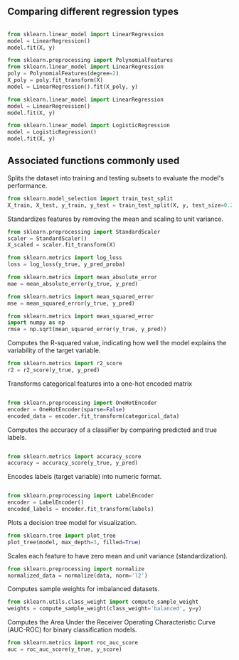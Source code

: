 
## Comparing different regression types

```python

from sklearn.linear_model import LinearRegression
model = LinearRegression()
model.fit(X, y)

from sklearn.preprocessing import PolynomialFeatures
from sklearn.linear_model import LinearRegression
poly = PolynomialFeatures(degree=2)
X_poly = poly.fit_transform(X)
model = LinearRegression().fit(X_poly, y)

from sklearn.linear_model import LinearRegression
model = LinearRegression()
model.fit(X, y)

from sklearn.linear_model import LogisticRegression
model = LogisticRegression()
model.fit(X, y)

```

## Associated functions commonly used

Splits the dataset into training and testing subsets to evaluate the model's performance.

```python
from sklearn.model_selection import train_test_split
X_train, X_test, y_train, y_test = train_test_split(X, y, test_size=0.2, random_state=42)

```

Standardizes features by removing the mean and scaling to unit variance.

```python
from sklearn.preprocessing import StandardScaler
scaler = StandardScaler()
X_scaled = scaler.fit_transform(X)

from sklearn.metrics import log_loss
loss = log_loss(y_true, y_pred_proba)

from sklearn.metrics import mean_absolute_error
mae = mean_absolute_error(y_true, y_pred)

from sklearn.metrics import mean_squared_error
mse = mean_squared_error(y_true, y_pred)

from sklearn.metrics import mean_squared_error
import numpy as np
rmse = np.sqrt(mean_squared_error(y_true, y_pred))


```

Computes the R-squared value, indicating how well the model explains the variability of the target variable.

```python
from sklearn.metrics import r2_score
r2 = r2_score(y_true, y_pred)
```


Transforms categorical features into a one-hot encoded matrix

```python

from sklearn.preprocessing import OneHotEncoder
encoder = OneHotEncoder(sparse=False)
encoded_data = encoder.fit_transform(categorical_data)

```

Computes the accuracy of a classifier by comparing predicted and true labels.

```python

from sklearn.metrics import accuracy_score
accuracy = accuracy_score(y_true, y_pred)

```


Encodes labels (target variable) into numeric format.

```python

from sklearn.preprocessing import LabelEncoder
encoder = LabelEncoder()
encoded_labels = encoder.fit_transform(labels)

```


Plots a decision tree model for visualization.

```python
from sklearn.tree import plot_tree
plot_tree(model, max_depth=3, filled=True)
```

Scales each feature to have zero mean and unit variance (standardization).

```python
from sklearn.preprocessing import normalize
normalized_data = normalize(data, norm='l2')
```

Computes sample weights for imbalanced datasets.

```python
from sklearn.utils.class_weight import compute_sample_weight
weights = compute_sample_weight(class_weight='balanced', y=y)
```

Computes the Area Under the Receiver Operating Characteristic Curve (AUC-ROC) for binary classification models.

```python
from sklearn.metrics import roc_auc_score
auc = roc_auc_score(y_true, y_score)
```

```python



```

```python



```